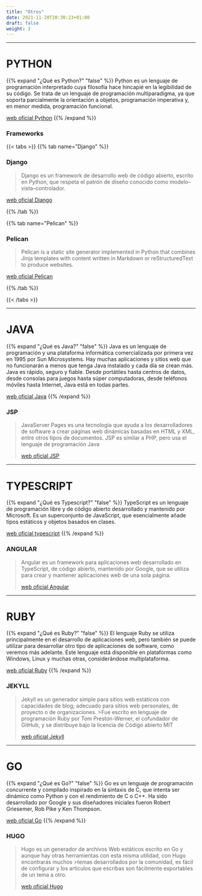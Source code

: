```yaml
---
title: "Otros"
date: 2021-11-20T20:30:23+01:00
draft: false
weight: 3
---
```

******
# PYTHON

{{% expand "¿Qué es Python?" "false" %}}
Python es un lenguaje de programación interpretado cuya filosofía hace hincapié en la legibilidad de su código.​ Se trata de un lenguaje de programación multiparadigma, ya que soporta parcialmente la orientación a objetos, programación imperativa y, en menor medida, programación funcional.

[web oficial Python](https://es.python.org/)
{{% /expand %}}
### Frameworks 

{{< tabs >}}
{{% tab name="Django" %}}
### Django
>Django es un framework de desarrollo web de código abierto, escrito en Python, que respeta el patrón de diseño conocido como modelo–vista–controlador.

[web oficial Django](https://www.djangoproject.com/)

{{% /tab %}}

{{% tab name="Pelican" %}}
### Pelican
>Pelican is a static site generator implemented in Python that combines Jinja templates with content written in Markdown or reStructuredText to produce websites.

[web oficial Pelican](https://blog.getpelican.com/)

{{% /tab %}}


{{< /tabs >}}

*****

# JAVA
{{% expand "¿Qué es Java?" "false" %}}
Java es un lenguaje de programación y una plataforma informática comercializada por primera vez en 1995 por Sun Microsystems. Hay muchas aplicaciones y sitios web que no funcionarán a menos que tenga Java instalado y cada día se crean más. Java es rápido, seguro y fiable. Desde portátiles hasta centros de datos, desde consolas para juegos hasta súper computadoras, desde teléfonos móviles hasta Internet, Java está en todas partes.

[web oficial Java](https://www.java.com/es/)
{{% /expand %}}

### JSP

>JavaServer Pages es una tecnología que ayuda a los desarrolladores de software a crear páginas web dinámicas basadas en HTML y XML, entre otros tipos de documentos. 
JSP es similar a PHP, pero usa el lenguaje de programación Java
>
>[web oficial JSP](https://www.jsp.es/)


*****

# TYPESCRIPT
{{% expand "¿Qué es Typescript?" "false" %}}
TypeScript es un lenguaje de programación libre y de código abierto desarrollado y mantenido por Microsoft. Es un superconjunto de JavaScript, que esencialmente añade tipos estáticos y objetos basados en clases.

[web oficial typescript](https://www.typescriptlang.org/)
{{% /expand %}}


### ANGULAR
>Angular es un framework para aplicaciones web desarrollado en TypeScript, de código abierto, mantenido por Google, que se utiliza para crear y mantener aplicaciones web de una sola página.
>
>[web oficial Angular](https://angular.io/)

*********

# RUBY
{{% expand "¿Qué es Ruby?" "false" %}}
El lenguaje Ruby se utiliza principalmente en el desarrollo de aplicaciones web, pero también se puede utilizar para desarrollar otro tipo de aplicaciones de software, como veremos más adelante. Este lenguaje está disponible en plataformas como Windows, Linux y muchas otras, considerándose multiplataforma.

[web oficial Ruby](https://www.ruby-lang.org/es/)
{{% /expand %}}


### JEKYLL
>Jekyll es un generador simple para sitios web estáticos con capacidades de blog; adecuado para sitios web personales, de proyecto o de organizaciones. >Fue escrito en lenguaje de 
>programación Ruby por Tom Preston-Werner, el cofundador de GitHub, y se distribuye bajo la licencia de Código abierto MIT 
>
>[web oficial Jekyll](https://jekyllrb.com/)

*************

# GO
{{% expand "¿Qué es Go?" "false" %}}
Go es un lenguaje de programación concurrente y compilado inspirado en la sintaxis de C, que intenta ser dinámico como Python y con el rendimiento de C o C++. Ha sido desarrollado por Google​ y sus diseñadores iniciales fueron Robert Griesemer, Rob Pike y Ken Thompson.

[web oficial Go](https://golang.org/)
{{% /expand %}}

### HUGO
>Hugo es un generador de archivos Web estáticos escrito en Go y aunque hay otras herramientas con esta misma utilidad, con Hugo encontrarás muchos >temas desarrollados por la comunidad, es fácil de configurar y los artículos que escribas son fácilmente exportables de un tema a otro.
>
>[web oficial Hugo](https://gohugo.io/)
